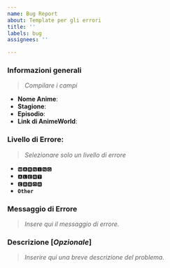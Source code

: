 ```yaml
---
name: Bug Report
about: Template per gli errori
title: ''
labels: bug
assignees: ''

---
```


### Informazioni generali
> _Compilare i campi_
* **Nome Anime**: 
* **Stagione**: 
* **Episodio**: 
* **Link di AnimeWorld**: 

### Livello di Errore:
> _Selezionare solo un livello di errore_
- `🆆🅰🆁🅽🅸🅽🅶`
- `🅰🅻🅴🆁🆃`
- `🅴🆁🆁🅾🆁`
- **`Other`**

### Messaggio di Errore
> _Insere qui il messaggio di errore._

### Descrizione [_Opzionale_]
> _Inserire qui una breve descrizione del problema._
